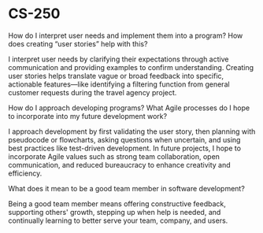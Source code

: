 # CS-250
How do I interpret user needs and implement them into a program? How does creating “user stories” help with this?

I interpret user needs by clarifying their expectations through active communication and providing examples to confirm understanding. Creating user stories helps translate vague or broad feedback into specific, actionable features—like identifying a filtering function from general customer requests during the travel agency project.

How do I approach developing programs? What Agile processes do I hope to incorporate into my future development work?

I approach development by first validating the user story, then planning with pseudocode or flowcharts, asking questions when uncertain, and using best practices like test-driven development. In future projects, I hope to incorporate Agile values such as strong team collaboration, open communication, and reduced bureaucracy to enhance creativity and efficiency.

What does it mean to be a good team member in software development?

Being a good team member means offering constructive feedback, supporting others' growth, stepping up when help is needed, and continually learning to better serve your team, company, and users.

